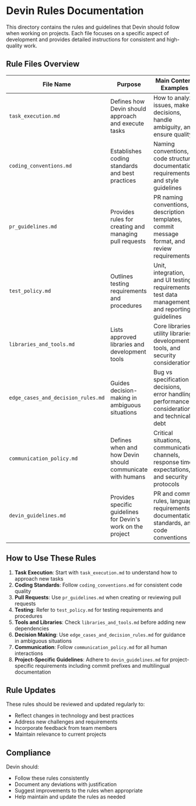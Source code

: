 # Devin Rules Documentation

This directory contains the rules and guidelines that Devin should follow when working on projects. Each file focuses on a specific aspect of development and provides detailed instructions for consistent and high-quality work.

## Rule Files Overview

| File Name                        | Purpose                                                              | Main Content Examples                                                                           |
|----------------------------------|----------------------------------------------------------------------|------------------------------------------------------------------------------------------------|
| `task_execution.md`              | Defines how Devin should approach and execute tasks                  | How to analyze issues, make decisions, handle ambiguity, and ensure quality                    |
| `coding_conventions.md`          | Establishes coding standards and best practices                      | Naming conventions, code structure, documentation requirements, and style guidelines            |
| `pr_guidelines.md`               | Provides rules for creating and managing pull requests               | PR naming conventions, description templates, commit message format, and review requirements    |
| `test_policy.md`                 | Outlines testing requirements and procedures                         | Unit, integration, and UI testing requirements, test data management, and reporting guidelines  |
| `libraries_and_tools.md`         | Lists approved libraries and development tools                       | Core libraries, utility libraries, development tools, and security considerations              |
| `edge_cases_and_decision_rules.md` | Guides decision-making in ambiguous situations                      | Bug vs specification decisions, error handling, performance considerations, and technical debt  |
| `communication_policy.md`        | Defines when and how Devin should communicate with humans           | Critical situations, communication channels, response time expectations, and security protocols |
| `devin_guidelines.md`            | Provides specific guidelines for Devin's work on the project         | PR and commit rules, language requirements, documentation standards, and code conventions       |

## How to Use These Rules

1. **Task Execution**: Start with `task_execution.md` to understand how to approach new tasks
2. **Coding Standards**: Follow `coding_conventions.md` for consistent code quality
3. **Pull Requests**: Use `pr_guidelines.md` when creating or reviewing pull requests
4. **Testing**: Refer to `test_policy.md` for testing requirements and procedures
5. **Tools and Libraries**: Check `libraries_and_tools.md` before adding new dependencies
6. **Decision Making**: Use `edge_cases_and_decision_rules.md` for guidance in ambiguous situations
7. **Communication**: Follow `communication_policy.md` for all human interactions
8. **Project-Specific Guidelines**: Adhere to `devin_guidelines.md` for project-specific requirements including commit prefixes and multilingual documentation

## Rule Updates

These rules should be reviewed and updated regularly to:
- Reflect changes in technology and best practices
- Address new challenges and requirements
- Incorporate feedback from team members
- Maintain relevance to current projects

## Compliance

Devin should:
- Follow these rules consistently
- Document any deviations with justification
- Suggest improvements to the rules when appropriate
- Help maintain and update the rules as needed 